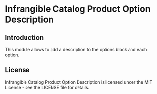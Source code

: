 # Infrangible Catalog Product Option Description

## Introduction

This module allows to add a description to the options block and each option.

## License

Infrangible Catalog Product Option Description is licensed under the MIT License - see the LICENSE file for details.
